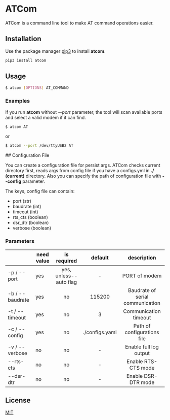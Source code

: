 # ATCom

ATCom is a command line tool to make AT command operations easier.

## Installation

Use the package manager [pip3](https://pip.pypa.io/en/stable/) to install **atcom**.

```bash
pip3 install atcom
```

## Usage

```bash
$ atcom [OPTIONS] AT_COMMAND
```

### Examples

If you run **atcom** without *--port* parameter, the tool will scan available ports and select a valid modem if it can find.

```bash
$ atcom AT
```

or

```bash
$ atcom --port /dev/ttyUSB2 AT
```

## Configuration File

You can create a configuration file for persist args. ATCom checks current directory first, reads args from config file if you have a configs.yml in **./ (current)** directory. Also you can specify the path of configuration file with **--config** parameter. 

The keys, config file can contain:
* port (str)
* baudrate (int)
* timeout (int)
* rts_cts (boolean)
* dsr_dtr (boolean)
* verbose (boolean)

### Parameters

|                 | need value |       is required      |     default    |            description           |
|-----------------|------------|:----------------------:|:--------------:|:--------------------------------:|
| -p / --port     |     yes    | yes, unless--auto flag |        -       | PORT of modem                    |
| -b / --baudrate |     yes    |           no           |     115200     | Baudrate of serial communication |
| -t / --timeout  |     yes    |           no           |        3       | Communication timeout            |
| -c / --config   |     yes    |           no           | ./configs.yaml | Path of configurations file      |
| -v / --verbose  |     no     |           no           |        -       | Enable full log output           |
| --rts-cts       |     no     |           no           |        -       | Enable RTS-CTS mode              |
| --dsr-dtr       |     no     |           no           |        -       | Enable DSR-DTR mode              |


## License
[MIT](https://choosealicense.com/licenses/mit/)